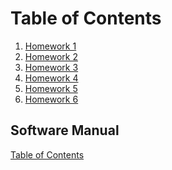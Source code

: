 # Table of Contents

1. [Homework 1](https://github.com/nicoleefleming/math4610/blob/master/hw/hw1/tasksheet1.md)
2. [Homework 2](https://github.com/nicoleefleming/math4610/blob/master/hw/hw2/tasksheet2.md)
3. [Homework 3](https://github.com/nicoleefleming/math4610/blob/master/hw/hw3/hw3.md)
4. [Homework 4]()
5. [Homework 5]()
6. [Homework 6]()


## Software Manual
[Table of Contents](https://github.com/nicoleefleming/math4610/blob/master/softwareManual/TableofContents.md)
